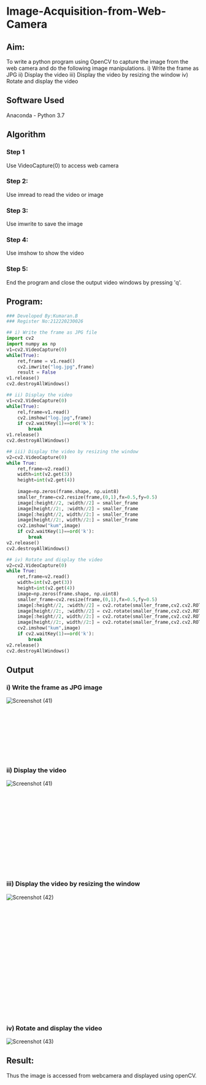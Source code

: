 # Image-Acquisition-from-Web-Camera
## Aim:
To write a python program using OpenCV to capture the image from the web camera and do the following image manipulations.
i) Write the frame as JPG 
ii) Display the video 
iii) Display the video by resizing the window
iv) Rotate and display the video

## Software Used
Anaconda - Python 3.7
## Algorithm
### Step 1
Use VideoCapture(0) to access web camera

### Step 2:
Use imread to read the video or image

### Step 3:
Use imwrite to save the image

### Step 4:
Use imshow to show the video

### Step 5:
End the program and close the output video windows by pressing 'q'.

## Program:
``` Python
### Developed By:Kumaran.B
### Register No:212220230026

## i) Write the frame as JPG file
import cv2
import numpy as np
v1=cv2.VideoCapture(0)
while(True):
    ret,frame = v1.read()
    cv2.imwrite("log.jpg",frame)
    result = False
v1.release()
cv2.destroyAllWindows()

## ii) Display the video
v1=cv2.VideoCapture(0)
while(True):
    rel,frame=v1.read()
    cv2.imshow("log.jpg",frame)
    if cv2.waitKey(1)==ord('k'):
        break
v1.release() 
cv2.destroyAllWindows()

## iii) Display the video by resizing the window
v2=cv2.VideoCapture(0)
while True:
    ret,frame=v2.read()
    width=int(v2.get(3))
    height=int(v2.get(4))
    
    image=np.zeros(frame.shape, np.uint8)
    smaller_frame=cv2.resize(frame,(0,1),fx=0.5,fy=0.5)
    image[:height//2, :width//2] = smaller_frame
    image[height//2:, :width//2] = smaller_frame
    image[:height//2, width//2:] = smaller_frame
    image[height//2:, width//2:] = smaller_frame   
    cv2.imshow("kum",image)
    if cv2.waitKey(1)==ord('k'):
        break
v2.release() 
cv2.destroyAllWindows()

## iv) Rotate and display the video
v2=cv2.VideoCapture(0)
while True:
    ret,frame=v2.read()
    width=int(v2.get(3))
    height=int(v2.get(4))   
    image=np.zeros(frame.shape, np.uint8)
    smaller_frame=cv2.resize(frame,(0,1),fx=0.5,fy=0.5)
    image[:height//2, :width//2] = cv2.rotate(smaller_frame,cv2.cv2.ROTATE_180)
    image[height//2:, :width//2] = cv2.rotate(smaller_frame,cv2.cv2.ROTATE_180)
    image[:height//2, width//2:] = cv2.rotate(smaller_frame,cv2.cv2.ROTATE_180)
    image[height//2:, width//2:] = cv2.rotate(smaller_frame,cv2.cv2.ROTATE_180)
    cv2.imshow("kum",image)
    if cv2.waitKey(1)==ord('k'):
        break
v2.release() 
cv2.destroyAllWindows()

```
## Output

### i) Write the frame as JPG image
![Screenshot (41)](https://user-images.githubusercontent.com/75243072/173754492-64e0fa05-d3c9-47c4-b755-8f37fa73bf45.png)

### <br><br><br><br><br><br><br>ii) Display the video
![Screenshot (41)](https://user-images.githubusercontent.com/75243072/173754514-e4b989c7-dbf7-4254-9b57-3bedcfdc07ac.png)

### <br><br><br><br><br><br><br><br><br><br><br> iii) Display the video by resizing the window
![Screenshot (42)](https://user-images.githubusercontent.com/75243072/173754559-ec3a1d03-7fee-437b-a79c-a80e980a2229.png)

###  <br><br><br><br><br><br><br><br><br><br><br><br><br><br><br>iv) Rotate and display the video
![Screenshot (43)](https://user-images.githubusercontent.com/75243072/173754596-cd0bfcb6-a69e-4600-832d-3347891ec923.png)



## Result:
Thus the image is accessed from webcamera and displayed using openCV.

